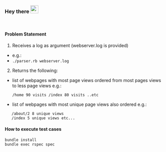 ### Hey there <img src="https://media.giphy.com/media/hvRJCLFzcasrR4ia7z/giphy.gif" width="25px">
<br />


#### Problem Statement

1. Receives a log as argument (webserver.log is provided)
  - e.g.:
  - 
	`./parser.rb webserver.log`
2. Returns the following:
  - list of webpages with most page views ordered from most pages views to less page views
  e.g.:
  
	`/home 90 visits /index 80 visits ..etc`
  - list of webpages with most unique page views also ordered
  e.g.:
  ```
 	 /about/2 8 unique views
 	 /index 5 unique views etc...
  ```

#### How to  execute test cases
	bundle install
	bundle exec rspec spec

